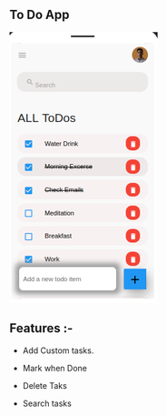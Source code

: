 ## To Do App





<img title="" src="SS.png" alt="SS.png" data-align="center">



## Features :-

- Add Custom tasks.

- Mark when Done

- Delete Taks 

- Search tasks

